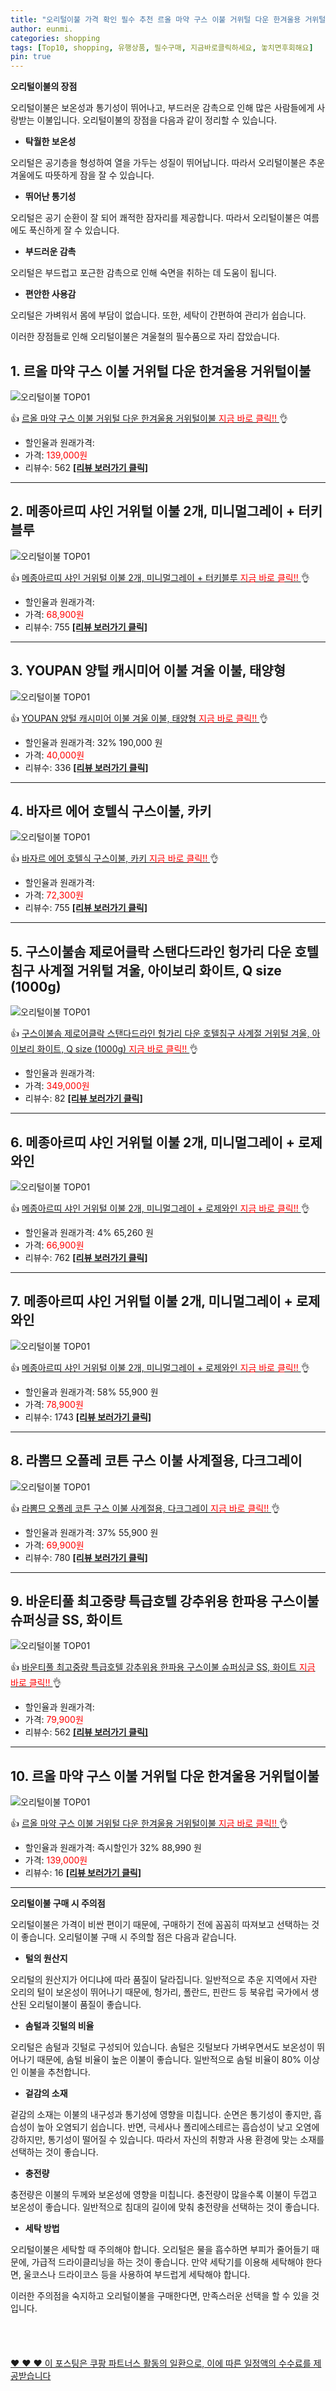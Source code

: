 ```yaml
---
title: "오리털이불 가격 확인 필수 추천 르올 마약 구스 이불 거위털 다운 한겨울용 거위털이불 비교 장점 구매가이드"
author: eunmi.
categories: shopping
tags: [Top10, shopping, 유행상품, 필수구매, 지금바로클릭하세요, 놓치면후회해요]
pin: true
---
```

**오리털이불의 장점**

오리털이불은 보온성과 통기성이 뛰어나고, 부드러운 감촉으로 인해 많은 사람들에게 사랑받는 이불입니다. 오리털이불의 장점을 다음과 같이 정리할 수 있습니다.

* **탁월한 보온성**

오리털은 공기층을 형성하여 열을 가두는 성질이 뛰어납니다. 따라서 오리털이불은 추운 겨울에도 따뜻하게 잠을 잘 수 있습니다.

* **뛰어난 통기성**

오리털은 공기 순환이 잘 되어 쾌적한 잠자리를 제공합니다. 따라서 오리털이불은 여름에도 푹신하게 잘 수 있습니다.

* **부드러운 감촉**

오리털은 부드럽고 포근한 감촉으로 인해 숙면을 취하는 데 도움이 됩니다.

* **편안한 사용감**

오리털은 가벼워서 몸에 부담이 없습니다. 또한, 세탁이 간편하여 관리가 쉽습니다.

이러한 장점들로 인해 오리털이불은 겨울철의 필수품으로 자리 잡았습니다.

   

## 1. 르올 마약 구스 이불 거위털 다운 한겨울용 거위털이불

![오리털이불 TOP01](https://thumbnail10.coupangcdn.com/thumbnails/remote/230x230ex/image/vendor_inventory/3ca4/edf6a0a20665b4ba8046259cf9ca95bfb4c4ba50fefecc461c369ea5a0ae.jpg)


👍 [르올 마약 구스 이불 거위털 다운 한겨울용 거위털이불 <font color=red> 지금 바로 클릭!! </font> ](https://link.coupang.com/re/AFFSDP?lptag=AF3617701&subid=GithubCoopas&pageKey=7434902327&traceid=V0-153&itemId=12059622802&vendorItemId=79331262813) 👌 


- 할인율과 원래가격: 
- 가격: <span style='color:red'>139,000원</span>
- 리뷰수: 562  [**[리뷰 보러가기 클릭]**](https://link.coupang.com/re/AFFSDP?lptag=AF3617701&subid=GithubCoopas&pageKey=7434902327&traceid=V0-153&itemId=12059622802&vendorItemId=79331262813)

---


   

## 2. 메종아르띠 샤인 거위털 이불 2개, 미니멀그레이 + 터키블루

![오리털이불 TOP01](https://thumbnail8.coupangcdn.com/thumbnails/remote/230x230ex/image/vendor_inventory/8d53/ed5e1462b660979815f6416f969a03c108b2d5e966d76c669d724306fbff.jpg)


👍 [메종아르띠 샤인 거위털 이불 2개, 미니멀그레이 + 터키블루 <font color=red> 지금 바로 클릭!! </font> ](https://link.coupang.com/re/AFFSDP?lptag=AF3617701&subid=GithubCoopas&pageKey=6757943125&traceid=V0-153&itemId=15829250642&vendorItemId=83040966203) 👌 


- 할인율과 원래가격: 
- 가격: <span style='color:red'>68,900원</span>
- 리뷰수: 755  [**[리뷰 보러가기 클릭]**](https://link.coupang.com/re/AFFSDP?lptag=AF3617701&subid=GithubCoopas&pageKey=6757943125&traceid=V0-153&itemId=15829250642&vendorItemId=83040966203)

---


   

## 3. YOUPAN 양털 캐시미어 이불 겨울 이불, 태양형

![오리털이불 TOP01](https://thumbnail7.coupangcdn.com/thumbnails/remote/230x230ex/image/vendor_inventory/bb82/24aaf24cbae83036918f37fa7d27d3c5c1569662711c4005877cd84144ba.jpg)


👍 [YOUPAN 양털 캐시미어 이불 겨울 이불, 태양형 <font color=red> 지금 바로 클릭!! </font> ](https://link.coupang.com/re/AFFSDP?lptag=AF3617701&subid=GithubCoopas&pageKey=7396520675&traceid=V0-153&itemId=19134677852&vendorItemId=87164277012) 👌 


- 할인율과 원래가격: 32%  190,000   원
- 가격: <span style='color:red'>40,000원</span>
- 리뷰수: 336  [**[리뷰 보러가기 클릭]**](https://link.coupang.com/re/AFFSDP?lptag=AF3617701&subid=GithubCoopas&pageKey=7396520675&traceid=V0-153&itemId=19134677852&vendorItemId=87164277012)

---


   

## 4. 바자르 에어 호텔식 구스이불, 카키

![오리털이불 TOP01](https://thumbnail9.coupangcdn.com/thumbnails/remote/230x230ex/image/rs_quotation_api/ex6b1y15/3e0ae4c2e7364e98b953a4c057343382.jpg)


👍 [바자르 에어 호텔식 구스이불, 카키 <font color=red> 지금 바로 클릭!! </font> ](https://link.coupang.com/re/AFFSDP?lptag=AF3617701&subid=GithubCoopas&pageKey=6822467264&traceid=V0-153&itemId=16174916936&vendorItemId=83370387698) 👌 


- 할인율과 원래가격: 
- 가격: <span style='color:red'>72,300원</span>
- 리뷰수: 755  [**[리뷰 보러가기 클릭]**](https://link.coupang.com/re/AFFSDP?lptag=AF3617701&subid=GithubCoopas&pageKey=6822467264&traceid=V0-153&itemId=16174916936&vendorItemId=83370387698)

---


   

## 5. 구스이불솜 제로어클락 스탠다드라인 헝가리 다운 호텔침구 사계절 거위털 겨울, 아이보리 화이트, Q size (1000g)

![오리털이불 TOP01](https://thumbnail9.coupangcdn.com/thumbnails/remote/230x230ex/image/vendor_inventory/a38e/cbae36a554ed3787ea59f735284e65ee13043b0b985c6e6f6e250e24b108.jpg)


👍 [구스이불솜 제로어클락 스탠다드라인 헝가리 다운 호텔침구 사계절 거위털 겨울, 아이보리 화이트, Q size (1000g) <font color=red> 지금 바로 클릭!! </font> ](https://link.coupang.com/re/AFFSDP?lptag=AF3617701&subid=GithubCoopas&pageKey=6320493445&traceid=V0-153&itemId=20319681815&vendorItemId=87161741899) 👌 


- 할인율과 원래가격: 
- 가격: <span style='color:red'>349,000원</span>
- 리뷰수: 82  [**[리뷰 보러가기 클릭]**](https://link.coupang.com/re/AFFSDP?lptag=AF3617701&subid=GithubCoopas&pageKey=6320493445&traceid=V0-153&itemId=20319681815&vendorItemId=87161741899)

---


   

## 6. 메종아르띠 샤인 거위털 이불 2개, 미니멀그레이 + 로제와인

![오리털이불 TOP01](https://thumbnail10.coupangcdn.com/thumbnails/remote/230x230ex/image/vendor_inventory/bd34/e9c1e1ba89f4eca8daefd111c0a1d60321ce4d962e4551578a9ff8bb8a24.jpg)


👍 [메종아르띠 샤인 거위털 이불 2개, 미니멀그레이 + 로제와인 <font color=red> 지금 바로 클릭!! </font> ](https://link.coupang.com/re/AFFSDP?lptag=AF3617701&subid=GithubCoopas&pageKey=6757943125&traceid=V0-153&itemId=15829250638&vendorItemId=83040966194) 👌 


- 할인율과 원래가격: 4%  65,260   원
- 가격: <span style='color:red'>66,900원</span>
- 리뷰수: 762  [**[리뷰 보러가기 클릭]**](https://link.coupang.com/re/AFFSDP?lptag=AF3617701&subid=GithubCoopas&pageKey=6757943125&traceid=V0-153&itemId=15829250638&vendorItemId=83040966194)

---


   

## 7. 메종아르띠 샤인 거위털 이불 2개, 미니멀그레이 + 로제와인

![오리털이불 TOP01](https://thumbnail10.coupangcdn.com/thumbnails/remote/230x230ex/image/vendor_inventory/bd34/e9c1e1ba89f4eca8daefd111c0a1d60321ce4d962e4551578a9ff8bb8a24.jpg)


👍 [메종아르띠 샤인 거위털 이불 2개, 미니멀그레이 + 로제와인 <font color=red> 지금 바로 클릭!! </font> ](https://link.coupang.com/re/AFFSDP?lptag=AF3617701&subid=GithubCoopas&pageKey=6757943125&traceid=V0-153&itemId=15829250631&vendorItemId=83040966177) 👌 


- 할인율과 원래가격: 58%  55,900   원
- 가격: <span style='color:red'>78,900원</span>
- 리뷰수: 1743  [**[리뷰 보러가기 클릭]**](https://link.coupang.com/re/AFFSDP?lptag=AF3617701&subid=GithubCoopas&pageKey=6757943125&traceid=V0-153&itemId=15829250631&vendorItemId=83040966177)

---


   

## 8. 라뽐므 오폴레 코튼 구스 이불 사계절용, 다크그레이

![오리털이불 TOP01](https://thumbnail6.coupangcdn.com/thumbnails/remote/230x230ex/image/retail/images/3671196115285020-67b5d043-ffc5-4937-83f9-62f8ab43156a.jpg)


👍 [라뽐므 오폴레 코튼 구스 이불 사계절용, 다크그레이 <font color=red> 지금 바로 클릭!! </font> ](https://link.coupang.com/re/AFFSDP?lptag=AF3617701&subid=GithubCoopas&pageKey=6171318662&traceid=V0-153&itemId=970043009&vendorItemId=5378881377) 👌 


- 할인율과 원래가격: 37%  55,900   원
- 가격: <span style='color:red'>69,900원</span>
- 리뷰수: 780  [**[리뷰 보러가기 클릭]**](https://link.coupang.com/re/AFFSDP?lptag=AF3617701&subid=GithubCoopas&pageKey=6171318662&traceid=V0-153&itemId=970043009&vendorItemId=5378881377)

---


   

## 9. 바운티풀 최고중량 특급호텔 강추위용 한파용 구스이불 슈퍼싱글 SS, 화이트

![오리털이불 TOP01](https://thumbnail6.coupangcdn.com/thumbnails/remote/230x230ex/image/vendor_inventory/7b31/2b599f088ea9d2a90781fbe26a913a048e75842211d0777f17afcf4af1de.jpg)


👍 [바운티풀 최고중량 특급호텔 강추위용 한파용 구스이불 슈퍼싱글 SS, 화이트 <font color=red> 지금 바로 클릭!! </font> ](https://link.coupang.com/re/AFFSDP?lptag=AF3617701&subid=GithubCoopas&pageKey=7621664507&traceid=V0-153&itemId=20208404568&vendorItemId=4113442830) 👌 


- 할인율과 원래가격: 
- 가격: <span style='color:red'>79,900원</span>
- 리뷰수: 562  [**[리뷰 보러가기 클릭]**](https://link.coupang.com/re/AFFSDP?lptag=AF3617701&subid=GithubCoopas&pageKey=7621664507&traceid=V0-153&itemId=20208404568&vendorItemId=4113442830)

---


   

## 10. 르올 마약 구스 이불 거위털 다운 한겨울용 거위털이불

![오리털이불 TOP01](https://thumbnail10.coupangcdn.com/thumbnails/remote/230x230ex/image/vendor_inventory/3ca4/edf6a0a20665b4ba8046259cf9ca95bfb4c4ba50fefecc461c369ea5a0ae.jpg)


👍 [르올 마약 구스 이불 거위털 다운 한겨울용 거위털이불 <font color=red> 지금 바로 클릭!! </font> ](https://link.coupang.com/re/AFFSDP?lptag=AF3617701&subid=GithubCoopas&pageKey=7434902327&traceid=V0-153&itemId=12059622802&vendorItemId=79331262813) 👌 


- 할인율과 원래가격: 즉시할인가 32%  88,990   원
- 가격: <span style='color:red'>139,000원</span>
- 리뷰수: 16  [**[리뷰 보러가기 클릭]**](https://link.coupang.com/re/AFFSDP?lptag=AF3617701&subid=GithubCoopas&pageKey=7434902327&traceid=V0-153&itemId=12059622802&vendorItemId=79331262813)

---
**오리털이불 구매 시 주의점**

오리털이불은 가격이 비싼 편이기 때문에, 구매하기 전에 꼼꼼히 따져보고 선택하는 것이 좋습니다. 오리털이불 구매 시 주의할 점은 다음과 같습니다.

* **털의 원산지**

오리털의 원산지가 어디냐에 따라 품질이 달라집니다. 일반적으로 추운 지역에서 자란 오리의 털이 보온성이 뛰어나기 때문에, 헝가리, 폴란드, 핀란드 등 북유럽 국가에서 생산된 오리털이불이 품질이 좋습니다.

* **솜털과 깃털의 비율**

오리털은 솜털과 깃털로 구성되어 있습니다. 솜털은 깃털보다 가벼우면서도 보온성이 뛰어나기 때문에, 솜털 비율이 높은 이불이 좋습니다. 일반적으로 솜털 비율이 80% 이상인 이불을 추천합니다.

* **겉감의 소재**

겉감의 소재는 이불의 내구성과 통기성에 영향을 미칩니다. 순면은 통기성이 좋지만, 흡습성이 높아 오염되기 쉽습니다. 반면, 극세사나 폴리에스테르는 흡습성이 낮고 오염에 강하지만, 통기성이 떨어질 수 있습니다. 따라서 자신의 취향과 사용 환경에 맞는 소재를 선택하는 것이 좋습니다.

* **충전량**

충전량은 이불의 두께와 보온성에 영향을 미칩니다. 충전량이 많을수록 이불이 두껍고 보온성이 좋습니다. 일반적으로 침대의 길이에 맞춰 충전량을 선택하는 것이 좋습니다.

* **세탁 방법**

오리털이불은 세탁할 때 주의해야 합니다. 오리털은 물을 흡수하면 부피가 줄어들기 때문에, 가급적 드라이클리닝을 하는 것이 좋습니다. 만약 세탁기를 이용해 세탁해야 한다면, 울코스나 드라이코스 등을 사용하여 부드럽게 세탁해야 합니다.

이러한 주의점을 숙지하고 오리털이불을 구매한다면, 만족스러운 선택을 할 수 있을 것입니다.<br><br><br><br><br> [ ❤ ❤ ❤ 이 포스팅은 쿠팡 파트너스 활동의 일환으로, 이에 따른 일정액의 수수료를 제공받습니다](https://link.coupang.com/a/bcEFyh)
